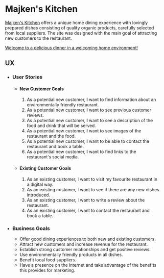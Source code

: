 # Majken's Kitchen

[Majken's Kitchen](https://mangez84.github.io/majkenskitchen/) offers a unique home dining experience with lovingly prepared dishes consisting of quality organic products, carefully selected from local suppliers.
The site was designed with the main goal of attracting new customers to the restaurant.

[Welcome to a delicious dinner in a welcoming home environment!](https://mangez84.github.io/majkenskitchen/)

## UX

-   ### User Stories

    - #### New Customer Goals

        1. As a potential new customer, I want to find information about an environmentally friendly restaurant.
        2. As a potential new customer, I want to see previous customer reviews.
        3. As a potential new customer, I want to see a description of the food and drink that will be served.
        4. As a potential new customer, I want to see images of the restaurant and the food.
        5. As a potential new customer, I want to be able to contact the restaurant and book a table.
        6. As a potential new customer, I want to find links to the restaurant's social media.

    - #### Existing Customer Goals

        1. As an existing customer, I want to visit my favourite restaurant in a digital way.
        2. As an existing customer, I want to see if there are any new dishes introduced.
        3. As an existing customer, I want to write a review about the restaurant.
        4. As an existing customer, I want to contact the restaurant and book a table.

-   ### Business Goals

    - Offer good dining experiences to both new and existing customers.
    - Attract new customers and increase revenue for the restaurant.
    - Establish strong customer relationships and get positive reviews.
    - Use environmentally friendly products in all dishes.
    - Benefit local food suppliers.
    - Have a presence on the Internet and take advantage of the benefits this provides for marketing.